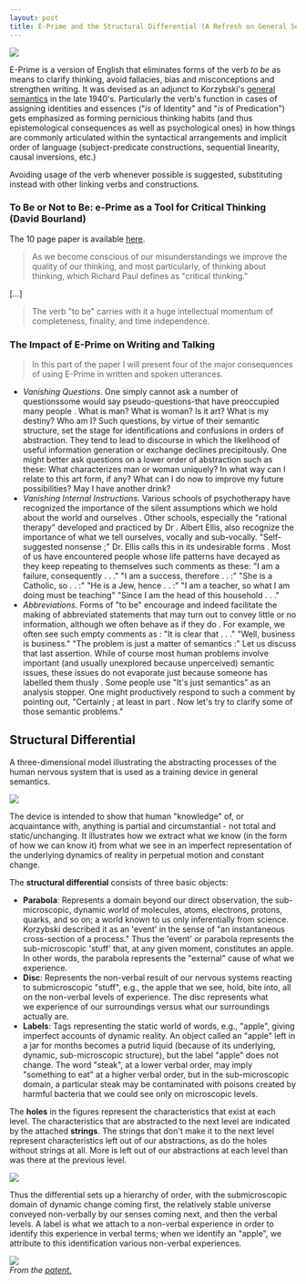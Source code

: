 ```yaml
---
layout: post
title: E-Prime and the Structural Differential (A Refresh on General Semantics)
---
```


![](http://members.tripod.com/lysergia_2/RenaissanceFair/Korzybski.jpg)  

E-Prime is a version of English that eliminates forms of the verb *to be* as means to clarify thinking, avoid fallacies, bias  and misconceptions and strengthen writing. It was devised as an adjunct to Korzybski's [general semantics](https://en.wikipedia.org/wiki/General_semantics) in the late 1940's. Particularly the verb's function in cases of assigning identities and essences ("*is* of Identity" and "*is* of Predication") gets emphasized as forming pernicious thinking habits (and thus epistemological consequences as well as psychological ones) in how things are commonly articulated within the syntactical arrangements and implicit order of language (subject-predicate constructions, sequential linearity, causal inversions, etc.) 

Avoiding usage of the verb whenever possible is suggested, substituting instead with other linking verbs and constructions.

### To Be or Not to Be: e-Prime as a Tool for Critical Thinking (David Bourland)  

The 10 page paper is available [here](https://web.archive.org/web/20130204204954/http://www.generalsemantics.org/wp-content/uploads/2011/05/articles/etc/46-3-bourland.pdf).

> As we become conscious of our misunderstandings we improve the quality of our thinking, and most particularly, of thinking about thinking, which Richard Paul defines as "critical thinking." 
>
[...]
>
> The verb "to be" carries with it a huge intellectual momentum of completeness, finality, and time independence.

### The Impact of E-Prime on Writing and Talking  

>In this part of the paper I will present four of the major consequences of using E-Prime in written and spoken utterances. 
>
- *Vanishing Questions*. One simply cannot ask a number of questionssome would say pseudo-questions-that have preoccupied many people . What is man? What is woman? Is it art? What is my destiny? Who am I? Such questions, by virtue of their semantic structure, set the stage for identifications and confusions in orders of abstraction. They tend to lead to discourse in which the likelihood of useful information generation or exchange declines precipitously. One might better ask questions on a lower order of abstraction such as these: What characterizes man or woman uniquely? In what way can I relate to this art form, if any? What can I do now to improve my future possibilities? May I have another drink?
- *Vanishing Internal Instructions*. Various schools of psychotherapy have recognized the importance of the silent assumptions which we hold about the world and ourselves . Other schools, especially the "rational therapy" developed and practiced by Dr . Albert Ellis, also recognize the importance of what we tell ourselves, vocally and sub-vocally. "Self-suggested nonsense ;" Dr. Ellis calls this in its undesirable forms . Most of us have encountered people whose life patterns have decayed as they keep repeating to themselves such comments as these: "I am a failure, consequently . . ." "I am a success, therefore . . :" "She is a Catholic, so . . :" "He is a Jew, hence . . :" "I am a teacher, so what I am doing must be teaching" "Since I am the head of this household . . ."
- *Abbreviations*. Forms of "to be" encourage and indeed facilitate the making of abbreviated statements that may turn out to convey little or no information, although we often behave as if they do . For example, we often see such empty comments as : "It is clear that . . ." "Well, business is business." "The problem is just a matter of semantics :" Let us discuss that last assertion. While of course most human problems involve important (and usually unexplored because unperceived) semantic issues, these issues do not evaporate just because someone has labelled them thusly . Some people use "It's just semantics" as an analysis stopper. One might productively respond to such a comment by pointing out, "Certainly ; at least in part . Now let's try to clarify some of those semantic problems."

## Structural Differential  
 
A three-dimensional model illustrating the abstracting processes of the human nervous system that is used as a training device in general semantics.

![](http://nlpvancouver.ca/wordpress/wp-content/uploads/2012/12/structural_differential.jpg)  

The device is intended to show that human "knowledge" of, or acquaintance with, anything is partial and circumstantial - not total and static/unchanging. It illustrates how we extract what we know (in the form of how we can know it) from what we see in an imperfect representation of the underlying dynamics of reality in perpetual motion and constant change. 

The __structural differential__ consists of three basic objects: 

- **Parabola**: Represents a domain beyond our direct observation, the sub-microscopic, dynamic world of molecules, atoms, electrons, protons, quarks, and so on; a world known to us only inferentially from science. Korzybski described it as an 'event' in the sense of "an instantaneous cross-section of a process." Thus the 'event' or parabola represents the sub-microscopic 'stuff' that, at any given moment, constitutes an apple. In other words, the parabola represents the "external" cause of what we experience.
- **Disc**: Represents the non-verbal result of our nervous systems reacting to submicroscopic "stuff", e.g., the apple that we see, hold, bite into, all on the non-verbal levels of experience. The disc represents what we experience of our surroundings versus what our surroundings actually are. 
- **Labels**: Tags representing the static world of words, e.g., "apple", giving imperfect accounts of dynamic reality. An object called an "apple" left in a jar for months becomes a putrid liquid (because of its underlying, dynamic, sub-microscopic structure), but the label "apple" does not change. The word "steak", at a lower verbal order, may imply "something to eat" at a higher verbal order, but in the sub-microscopic domain, a particular steak may be contaminated with poisons created by harmful bacteria that we could see only on microscopic levels.

The __holes__ in the figures represent the characteristics that exist at each level. The characteristics that are abstracted to the next level are indicated by the attached __strings__. The strings that don't make it to the next level represent characteristics left out of our abstractions, as do the holes without strings at all. More is left out of our abstractions at each level than was there at the previous level. 

![](http://stevenlewis.info/gs/strucdif.jpg)  

Thus the differential sets up a hierarchy of order, with the submicroscopic domain of dynamic change coming first, the relatively stable universe conveyed non-verbally by our senses coming next, and then the verbal levels. A label is what we attach to a non-verbal experience in order to identify this experience in verbal terms; when we identify an "apple", we attribute to this identification various non-verbal experiences.  

![](https://i.imgur.com/hX2d9QD.jpg)  
*From the [patent.](http://pdfpiw.uspto.gov/.piw?Docid=1539194)*
